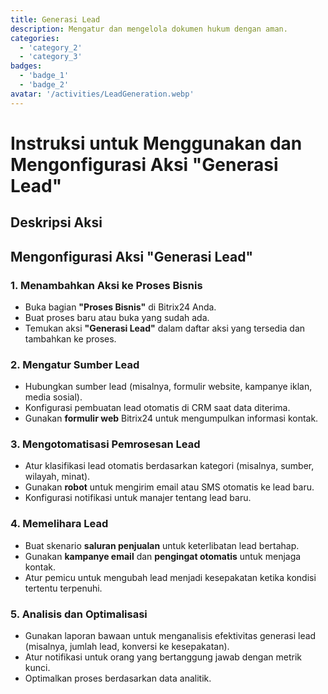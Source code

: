 ```yaml
---
title: Generasi Lead
description: Mengatur dan mengelola dokumen hukum dengan aman.
categories: 
  - 'category_2'
  - 'category_3'
badges: 
  - 'badge_1'
  - 'badge_2'
avatar: '/activities/LeadGeneration.webp'
---
```


# Instruksi untuk Menggunakan dan Mengonfigurasi Aksi "Generasi Lead"

## Deskripsi Aksi

## **Mengonfigurasi Aksi "Generasi Lead"**

### 1. Menambahkan Aksi ke Proses Bisnis
- Buka bagian **"Proses Bisnis"** di Bitrix24 Anda.
- Buat proses baru atau buka yang sudah ada.
- Temukan aksi **"Generasi Lead"** dalam daftar aksi yang tersedia dan tambahkan ke proses.

### 2. Mengatur Sumber Lead
- Hubungkan sumber lead (misalnya, formulir website, kampanye iklan, media sosial).
- Konfigurasi pembuatan lead otomatis di CRM saat data diterima.
- Gunakan **formulir web** Bitrix24 untuk mengumpulkan informasi kontak.

### 3. Mengotomatisasi Pemrosesan Lead
- Atur klasifikasi lead otomatis berdasarkan kategori (misalnya, sumber, wilayah, minat).
- Gunakan **robot** untuk mengirim email atau SMS otomatis ke lead baru.
- Konfigurasi notifikasi untuk manajer tentang lead baru.

### 4. Memelihara Lead
- Buat skenario **saluran penjualan** untuk keterlibatan lead bertahap.
- Gunakan **kampanye email** dan **pengingat otomatis** untuk menjaga kontak.
- Atur pemicu untuk mengubah lead menjadi kesepakatan ketika kondisi tertentu terpenuhi.

### 5. Analisis dan Optimalisasi
- Gunakan laporan bawaan untuk menganalisis efektivitas generasi lead (misalnya, jumlah lead, konversi ke kesepakatan).
- Atur notifikasi untuk orang yang bertanggung jawab dengan metrik kunci.
- Optimalkan proses berdasarkan data analitik.